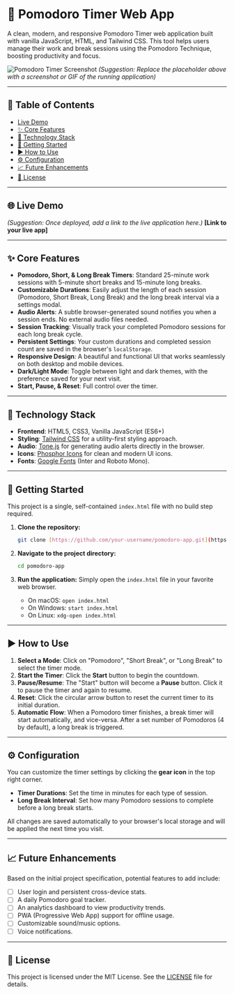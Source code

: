 # 🍅 Pomodoro Timer Web App

A clean, modern, and responsive Pomodoro Timer web application built with vanilla JavaScript, HTML, and Tailwind CSS. This tool helps users manage their work and break sessions using the Pomodoro Technique, boosting productivity and focus.

![Pomodoro Timer Screenshot]([https://placehold.co/800x500/e2e8f0/334155?text=App+Screenshot+Here](https://i.ibb.co/27YBKSCF/Screenshot-2025-06-20-201338.png))
*(Suggestion: Replace the placeholder above with a screenshot or GIF of the running application)*

---

## 📘 Table of Contents

- [Live Demo](#-live-demo)
- [✨ Core Features](#-core-features)
- [🔧 Technology Stack](#-technology-stack)
- [🚀 Getting Started](#-getting-started)
- [▶️ How to Use](#️-how-to-use)
- [⚙️ Configuration](#️-configuration)
- [📈 Future Enhancements](#-future-enhancements)
- [📄 License](#-license)

---

## 🌐 Live Demo

*(Suggestion: Once deployed, add a link to the live application here.)*
**[Link to your live app]**

---

## ✨ Core Features

-   **Pomodoro, Short, & Long Break Timers**: Standard 25-minute work sessions with 5-minute short breaks and 15-minute long breaks.
-   **Customizable Durations**: Easily adjust the length of each session (Pomodoro, Short Break, Long Break) and the long break interval via a settings modal.
-   **Audio Alerts**: A subtle browser-generated sound notifies you when a session ends. No external audio files needed.
-   **Session Tracking**: Visually track your completed Pomodoro sessions for each long break cycle.
-   **Persistent Settings**: Your custom durations and completed session count are saved in the browser's `localStorage`.
-   **Responsive Design**: A beautiful and functional UI that works seamlessly on both desktop and mobile devices.
-   **Dark/Light Mode**: Toggle between light and dark themes, with the preference saved for your next visit.
-   **Start, Pause, & Reset**: Full control over the timer.

---

## 🔧 Technology Stack

-   **Frontend**: HTML5, CSS3, Vanilla JavaScript (ES6+)
-   **Styling**: [Tailwind CSS](https://tailwindcss.com/) for a utility-first styling approach.
-   **Audio**: [Tone.js](https://tonejs.github.io/) for generating audio alerts directly in the browser.
-   **Icons**: [Phosphor Icons](https://phosphoricons.com/) for clean and modern UI icons.
-   **Fonts**: [Google Fonts](https://fonts.google.com/) (Inter and Roboto Mono).

---

## 🚀 Getting Started

This project is a single, self-contained `index.html` file with no build step required.

1.  **Clone the repository:**
    ```sh
    git clone [https://github.com/your-username/pomodoro-app.git](https://github.com/your-username/pomodoro-app.git)
    ```

2.  **Navigate to the project directory:**
    ```sh
    cd pomodoro-app
    ```

3.  **Run the application:**
    Simply open the `index.html` file in your favorite web browser.
    -   On macOS: `open index.html`
    -   On Windows: `start index.html`
    -   On Linux: `xdg-open index.html`

---

## ▶️ How to Use

1.  **Select a Mode**: Click on "Pomodoro", "Short Break", or "Long Break" to select the timer mode.
2.  **Start the Timer**: Click the **Start** button to begin the countdown.
3.  **Pause/Resume**: The "Start" button will become a **Pause** button. Click it to pause the timer and again to resume.
4.  **Reset**: Click the circular arrow button to reset the current timer to its initial duration.
5.  **Automatic Flow**: When a Pomodoro timer finishes, a break timer will start automatically, and vice-versa. After a set number of Pomodoros (4 by default), a long break is triggered.

---

## ⚙️ Configuration

You can customize the timer settings by clicking the **gear icon** in the top right corner.

-   **Timer Durations**: Set the time in minutes for each type of session.
-   **Long Break Interval**: Set how many Pomodoro sessions to complete before a long break starts.

All changes are saved automatically to your browser's local storage and will be applied the next time you visit.

---

## 📈 Future Enhancements

Based on the initial project specification, potential features to add include:

-   [ ] User login and persistent cross-device stats.
-   [ ] A daily Pomodoro goal tracker.
-   [ ] An analytics dashboard to view productivity trends.
-   [ ] PWA (Progressive Web App) support for offline usage.
-   [ ] Customizable sound/music options.
-   [ ] Voice notifications.

---

## 📄 License

This project is licensed under the MIT License. See the [LICENSE](LICENSE) file for details.

